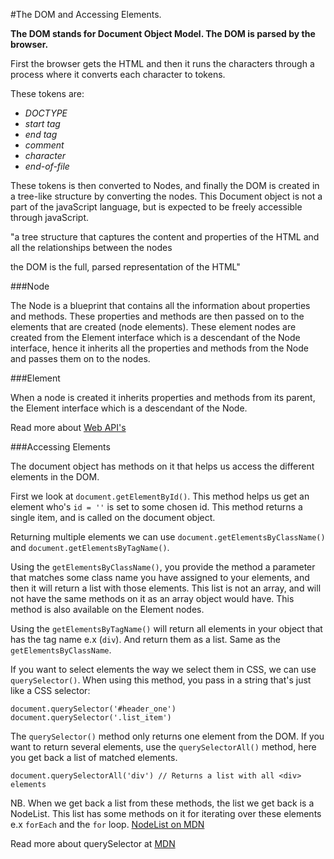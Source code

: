 #The DOM and Accessing Elements.

**The DOM stands for Document Object Model. The DOM is parsed by the browser.**


First the browser gets the HTML and then it runs the characters through a process where it converts each character to tokens.

These tokens are:

- *DOCTYPE*
- *start tag*
- *end tag*
- *comment*
- *character*
- *end-of-file*

These tokens is then converted to Nodes, and finally the DOM is created in a tree-like structure by converting the nodes. This Document object is not a part of the javaScript language, but is expected to be freely accessible through javaScript.

"a tree structure that captures the content and properties of the HTML and all the relationships between the nodes

the DOM is the full, parsed representation of the HTML"

###Node

The Node is a blueprint that contains all the information about properties and methods. These properties and methods are then passed on to the elements that are created (node elements). These element nodes are created from the Element interface which is a descendant of the Node interface, hence it inherits all the properties and methods from the Node and passes them on to the nodes.

###Element

When a node is created it inherits properties and methods from its parent, the Element interface which is a descendant of the Node.

Read more about [Web API's](https://developer.mozilla.org/en-US/docs/Web/API)

###Accessing Elements

The document object has methods on it that helps us access the different elements in the DOM.

 First we look at `document.getElementById()`. This method helps us get an element who's `id = ''` is set to some chosen id. This method returns a single item, and is called on the document object.

Returning multiple elements we can use `document.getElementsByClassName()` and `document.getElementsByTagName()`.

Using the `getElementsByClassName()`, you provide the method a parameter that matches some class name you have assigned to your elements, and then it will return a list with those elements. This list is not an array, and will not have the same methods on it as an array object would have. This method is also available on the Element nodes.

Using the `getElementsByTagName()` will return all elements in your object that has the tag name e.x (`div`). And return them as a list. Same as the `getElementsByClassName`.

If you want to select elements the way we select them in CSS, we can use `querySelector()`.  When using this method, you pass in a string that's just like a CSS selector:

`document.querySelector('#header_one')`
`document.querySelector('.list_item')`

The `querySelector()` method only returns one element from the DOM. If you want to return several elements, use the `querySelectorAll()` method, here you get back a list of matched elements.

`document.querySelectorAll('div') // Returns a list with all <div> elements`

NB. When we get back a list from these methods, the list we get back is a NodeList. This list has some methods on it for iterating over these elements e.x `forEach` and the `for` loop.
[NodeList on MDN](https://developer.mozilla.org/en-US/docs/Web/API/NodeList)

Read more about querySelector at [MDN](https://developer.mozilla.org/en-US/docs/Web/API/Document/querySelector)
